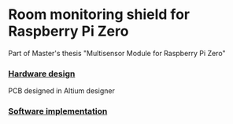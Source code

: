# Room monitoring shield for Raspberry Pi Zero
Part of Master's thesis "Multisensor Module for Raspberry Pi Zero"

### <ins>Hardware design</ins>
PCB designed in Altium designer

### <ins>Software implementation</ins>

